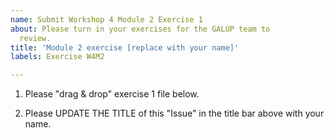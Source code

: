 ```yaml
---
name: Submit Workshop 4 Module 2 Exercise 1
about: Please turn in your exercises for the GALUP team to
  review.
title: 'Module 2 exercise [replace with your name]'
labels: Exercise W4M2

---
```


1. Please "drag & drop" exercise 1 file below.

2. Please UPDATE THE TITLE of this "Issue" in the title bar above with your name.
